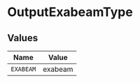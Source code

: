 # OutputExabeamType


## Values

| Name      | Value     |
| --------- | --------- |
| `EXABEAM` | exabeam   |